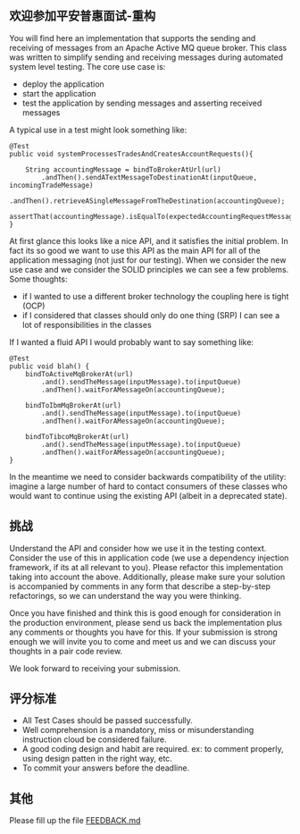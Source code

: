 ## 欢迎参加平安普惠面试-重构
You will find here an implementation that supports the sending and receiving of messages from an Apache 
Active MQ queue broker.  This class was written to simplify sending and receiving messages during automated 
system level testing.  The core use case is:

  - deploy the application
  - start the application
  - test the application by sending messages and asserting received messages
  
A typical use in a test might look something like:

    @Test
    public void systemProcessesTradesAndCreatesAccountRequests(){
    
        String accountingMessage = bindToBrokerAtUrl(url)
            .andThen().sendATextMessageToDestinationAt(inputQueue, incomingTradeMessage)
            .andThen().retrieveASingleMessageFromTheDestination(accountingQueue);
        assertThat(accountingMessage).isEqualTo(expectedAccountingRequestMessage);
    }

At first glance this looks like a nice API, and it satisfies the initial problem.  In fact its so good we want to use
this API as the main API for all of the application messaging (not just for our testing).  When we consider the new use case and we consider the
SOLID principles we can see a few problems.  Some thoughts:

  - if I wanted to use a different broker technology the coupling here is tight (OCP)
  - if I considered that classes should only do one thing (SRP) I can see a lot of responsibilities in the classes

If I wanted a fluid API I would probably want to say something like:

    @Test
    public void blah() {
        bindToActiveMqBrokerAt(url)
            .and().sendTheMessage(inputMessage).to(inputQueue)
            .andThen().waitForAMessageOn(accountingQueue);
            
        bindToIbmMqBrokerAt(url)
            .and().sendTheMessage(inputMessage).to(inputQueue)
            .andThen().waitForAMessageOn(accountingQueue);
            
        bindToTibcoMqBrokerAt(url)
            .and().sendTheMessage(inputMessage).to(inputQueue)
            .andThen().waitForAMessageOn(accountingQueue);
    }

In the meantime we need to consider backwards compatibility of the utility: imagine a large number of hard to contact 
consumers of these classes who would want to continue using the existing API (albeit in a deprecated state).
 

## 挑战
Understand the API and consider how we use it in the testing context. Consider the use of this in application code (we use a dependency injection framework, if its at all relevant to you). Please refactor this implementation taking into account the above. Additionally, please make sure your solution is accompanied by comments in any form that describe a step-by-step refactorings, so we can understand the way you were thinking.

Once you have finished and think this is good enough for consideration in the production environment, please send us back the implementation plus any comments or thoughts you have for this.  If your submission is strong enough we will invite you to come and meet us and we can discuss your thoughts in a pair code review.

We look forward to receiving your submission.


## 评分标准
* All Test Cases should be passed successfully.
* Well comprehension is a mandatory, miss or misunderstanding instruction cloud be considered failure.
* A good coding design and habit are required. ex: to comment properly, using design patten in the right way, etc.
* To commit your answers before the deadline.


## 其他
Please fill up the file [FEEDBACK.md](FEEDBACK.md)